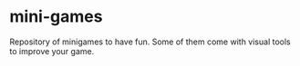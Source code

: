# mini-games
Repository of minigames to have fun. Some of them come with visual tools to improve your game.
